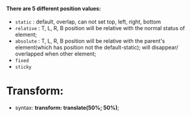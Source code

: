 
#### There are **5** different position values:

-   `static` : default, overlap, can not set top, left, right, bottom
-   `relative` : T, L, R, B position will be relative with the normal status of element; 
-   `absolute` : T, L, R, B position will be relative with the parent's element(which has position not the default-static); will disappear/ overlapped when other element; 
-   `fixed`
-   `sticky`

# Transform:

- syntax: **transform: translate(50%; 50%)**;